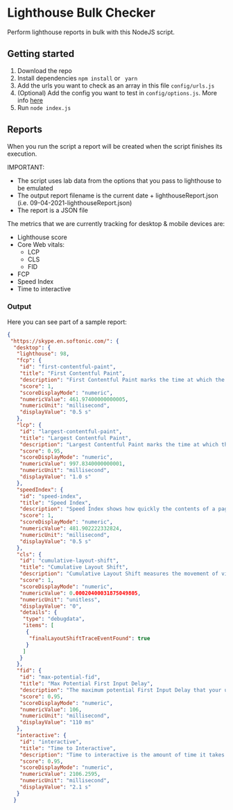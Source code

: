 # Lighthouse Bulk Checker
Perform lighthouse reports in bulk with this NodeJS script.

## Getting started
1. Download the repo
2. Install dependencies `npm install` or ` yarn`
3. Add the urls you want to check as an array in this file `config/urls.js`
4. (Optional) Add the config you want to test in `config/options.js`. More info [here](https://github.com/GoogleChrome/lighthouse/blob/master/docs/configuration.md)
5. Run `node index.js`

## Reports
When you run the script a report will be created when the script finishes its execution.

IMPORTANT: 
* The script uses lab data from the options that you pass to lighthouse to be emulated
* The output report filename is the current date + lighthouseReport.json (i.e. 09-04-2021-lighthouseReport.json)
* The report is a JSON file

The metrics that we are currently tracking for desktop & mobile devices are:
* Lighthouse score
* Core Web vitals:
  * LCP
  * CLS
  * FID
* FCP
* Speed Index
* Time to interactive

### Output
Here you can see part of a sample report:
```json
{
 "https://skype.en.softonic.com/": {
  "desktop": {
   "lighthouse": 98,
   "fcp": {
    "id": "first-contentful-paint",
    "title": "First Contentful Paint",
    "description": "First Contentful Paint marks the time at which the first text or image is painted. [Learn more](https://web.dev/first-contentful-paint/).",
    "score": 1,
    "scoreDisplayMode": "numeric",
    "numericValue": 461.97400000000005,
    "numericUnit": "millisecond",
    "displayValue": "0.5 s"
   },
   "lcp": {
    "id": "largest-contentful-paint",
    "title": "Largest Contentful Paint",
    "description": "Largest Contentful Paint marks the time at which the largest text or image is painted. [Learn more](https://web.dev/lighthouse-largest-contentful-paint/)",
    "score": 0.95,
    "scoreDisplayMode": "numeric",
    "numericValue": 997.8340000000001,
    "numericUnit": "millisecond",
    "displayValue": "1.0 s"
   },
   "speedIndex": {
    "id": "speed-index",
    "title": "Speed Index",
    "description": "Speed Index shows how quickly the contents of a page are visibly populated. [Learn more](https://web.dev/speed-index/).",
    "score": 1,
    "scoreDisplayMode": "numeric",
    "numericValue": 481.902222332824,
    "numericUnit": "millisecond",
    "displayValue": "0.5 s"
   },
   "cls": {
    "id": "cumulative-layout-shift",
    "title": "Cumulative Layout Shift",
    "description": "Cumulative Layout Shift measures the movement of visible elements within the viewport. [Learn more](https://web.dev/cls/).",
    "score": 1,
    "scoreDisplayMode": "numeric",
    "numericValue": 0.00020400031875049805,
    "numericUnit": "unitless",
    "displayValue": "0",
    "details": {
     "type": "debugdata",
     "items": [
      {
       "finalLayoutShiftTraceEventFound": true
      }
     ]
    }
   },
   "fid": {
    "id": "max-potential-fid",
    "title": "Max Potential First Input Delay",
    "description": "The maximum potential First Input Delay that your users could experience is the duration of the longest task. [Learn more](https://web.dev/lighthouse-max-potential-fid/).",
    "score": 0.95,
    "scoreDisplayMode": "numeric",
    "numericValue": 106,
    "numericUnit": "millisecond",
    "displayValue": "110 ms"
   },
   "interactive": {
    "id": "interactive",
    "title": "Time to Interactive",
    "description": "Time to interactive is the amount of time it takes for the page to become fully interactive. [Learn more](https://web.dev/interactive/).",
    "score": 0.95,
    "scoreDisplayMode": "numeric",
    "numericValue": 2106.2595,
    "numericUnit": "millisecond",
    "displayValue": "2.1 s"
   }
  }
```
